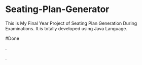 # Seating-Plan-Generator

This is My Final Year Project of Seating Plan Generation During Examinations. It is totally developed using Java Language.



























































#Done










































































































.




































































































































































































































































































































































































































































































.







































